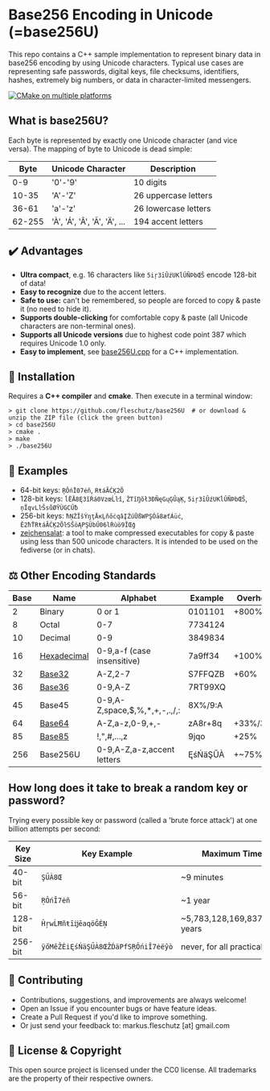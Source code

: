 Base256 Encoding in Unicode (=base256U)
=======================================
This repo contains a C++ sample implementation to represent binary data in base256 encoding by using Unicode characters. Typical use cases are representing safe passwords, digital keys, file checksums, identifiers, hashes, extremely big numbers, or data in character-limited messengers.

[![CMake on multiple platforms](https://github.com/fleschutz/base256U/actions/workflows/cmake-multi-platform.yml/badge.svg)](https://github.com/fleschutz/base256U/actions/workflows/cmake-multi-platform.yml)

What is base256U?
-----------------
Each byte is represented by exactly one Unicode character (and vice versa). The mapping of byte to Unicode is dead simple:

| Byte   | Unicode Character                  | Description           |
|--------|------------------------------------|-----------------------|
|    0-9 | '0'-'9'                            | 10 digits             |
|  10-35 | 'A'-'Z'                            | 26 uppercase letters  |
|  36-61 | 'a'-'z'                            | 26 lowercase letters  |
| 62-255 | 'À', 'Á', 'Â', 'Ã', 'Ä', ...       | 194 accent letters    |

✔️ Advantages
--------------
* **Ultra compact**, e.g. 16 characters like `5iŗ3īÛźUKĺŰÑÞbŒŜ` encode 128-bit of data!
* **Easy to recognize** due to the accent letters.
* **Safe to use:** can't be remembered, so people are forced to copy & paste it (no need to hide it).
* **Supports double-clicking** for comfortable copy & paste (all Unicode characters are non-terminal ones).
* **Supports all Unicode versions** due to highest code point 387 which requires Unicode 1.0 only.
* **Easy to implement**, see [base256U.cpp](base256U.cpp) for a C++ implementation.

🔧 Installation
----------------
Requires a **C++ compiler** and **cmake**. Then execute in a terminal window: 
```
> git clone https://github.com/fleschutz/base256U  # or download & unzip the ZIP file (click the green button)
> cd base256U
> cmake .
> make
> ./base256U
```

🎉 Examples
------------
* 64-bit keys: `ŖÔńĪ07ėñ`, `RŧáÃĆĶ2Õ`
* 128-bit keys: `ĺËĀ8Ę3ĩŔá0VzœĹŀî`, `ŽTĭŊõł3ÐÑęGųĢÛąĶ`, `5iŗ3īÛźUKĺŰÑÞbŒŜ`, `ņĨqvLŀŠsůØŸÙGCŰƀ`
* 256-bit keys: `ħŅŹĬšÝŋţĀĸĻňőċqâĮŹúŪßWPŞÓā8æťÁüċ`, `Ě2ħŤRŧáÃĆĶ2ÕŀSŜöĄPŞÜbŰ06lŔùö9ĬŒģ`
* [zeichensalat](https://karme.de/zeichensalat/): a tool to make compressed executables for copy & paste using less than 500 unicode characters. It is intended to be used on the fediverse (or in chats).


⚖️ Other Encoding Standards
----------------------------

| Base | Name                                                     | Alphabet                      | Example | Overhead |
|------|----------------------------------------------------------|-------------------------------|---------|----------|
|    2 | Binary                                                   | 0 or 1                        | 0101101 | +800%    |
|    8 | Octal                                                    | 0-7                           | 7734124 |          |
|   10 | Decimal                                                  | 0-9                           | 3849834 |          |
|   16 | [Hexadecimal](https://en.wikipedia.org/wiki/Hexadecimal) | 0-9,a-f (case insensitive)    | 7a9ff34 | +100%    |
|   32 | [Base32](https://en.wikipedia.org/wiki/Base32)           | A-Z,2-7                       | S7FFQZB | +60%     |
|   36 | [Base36](https://en.wikipedia.org/wiki/Base36)           | 0-9,A-Z                       | 7RT99XQ |          |
|   45 | Base45                                                   | 0-9,A-Z,space,$,%,*,+,-,.,/,: | 8X%/9:A |          |
|   64 | [Base64](https://en.wikipedia.org/wiki/Base64)           | A-Z,a-z,0-9,+,-               | zA8r+8q | +33%/37% |
|   85 | [Base85](https://en.wikipedia.org/wiki/Ascii85)          | !,",#,...,z                   | 9jqo    | +25%     |
|  256 | Base256U                                                 | 0-9,A-Z,a-z,accent letters    | ĘśŃäŞŰÀ | +~75%    |


How long does it take to break a random key or password?
--------------------------------------------------------
Trying every possible key or password (called a 'brute force attack') at one billion attempts per second:

| Key Size | Key Example                        | Maximum Time Needed                     | 
|----------|------------------------------------|-----------------------------------------|
|  40-bit  | `ŞŰÀ8Œ`                            | ~9 minutes                              |
|  56-bit  | `ŖÔńĪ7ėñ`                          | ~1 year                                 |
| 128-bit  | `ĤŗwĹĦñŧīĳēaqöĜĖŅ`                 | ~5,783,128,169,837,158,197,871 years    |
| 256-bit  | `ÿőMêŽĖiĘśŃäŞŰÀ8ŒŽĎäPfSŖÔńiĪ7ėëŷò` | never, for all practical purposes       |

🤝 Contributing
----------------
* Contributions, suggestions, and improvements are always welcome!
* Open an Issue if you encounter bugs or have feature ideas.
* Create a Pull Request if you'd like to improve something.
* Or just send your feedback to: markus.fleschutz [at] gmail.com

📜 License & Copyright
-----------------------
This open source project is licensed under the CC0 license. All trademarks are the property of their respective owners.

